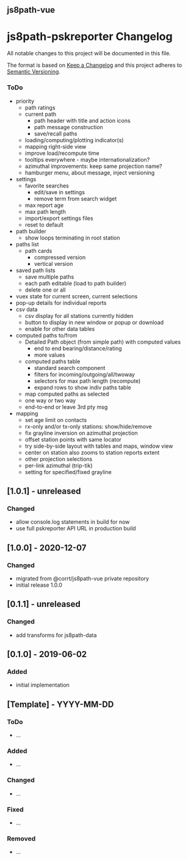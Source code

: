 ## js8path-vue

# js8path-pskreporter Changelog
All notable changes to this project will be documented in this file.

The format is based on [Keep a Changelog](http://keepachangelog.com/en/1.0.0/)
and this project adheres to [Semantic Versioning](http://semver.org/spec/v2.0.0.html).

### ToDo
 - priority
   - path ratings
   - current path
     - path header with title and action icons
     - path message construction
     - save/recall paths
   - loading/computing/plotting indicator(s)
   - mapping right-side view
   - improve load/recompute time
   - tooltips everywhere - maybe internationalization?
   - azimuthal improvements: keep same projection name?
   - hamburger menu, about message, inject versioning
 - settings
   - favorite searches
     - edit/save in settings
     - remove term from search widget
   - max report age
   - max path length
   - import/export settings files
   - reset to default
 - path builder
   - show loops terminating in root station
 - paths list
    - path cards
      - compressed version
      - vertical version
  - saved path lists
    - save multiple paths
    - each path editable (load to path builder)
    - delete one or all
 - vuex state for current screen, current selections
 - pop-up details for individual reports
 - csv data
   - csv display for all stations currently hidden
   - button to display in new window or popup or download
   - enable for other data tables
 - computed paths to/from
   - Detailed Path object (from simple path) with computed values
     - end to end bearing/distance/rating
     - more values
   - computed paths table
     - standard search component
     - filters for incoming/outgoing/all/twoway 
     - selectors for max path length (recompute)
     - expand rows to show indiv paths table
   - map computed paths as selected 
   - one way or two way
   - end-to-end or leave 3rd pty msg
 - mapping
   - set age limit on contacts
   - rx-only and/or tx-only stations: show/hide/remove
   - fix grayline inversion on azimuthal projection
   - offset station points with same locator
   - try side-by-side layout with tables and maps, window view
   - center on station also zooms to station reports extent
   - other projection selections
   - per-link azimuthal (trip-tik)
   - setting for specified/fixed grayline

## [1.0.1] - unreleased

### Changed
- allow console.log statements in build for now
- use full pskreporter API URL in production build

## [1.0.0] - 2020-12-07

### Changed
- migrated from @corrt/js8path-vue private repository
- initial release 1.0.0
   
## [0.1.1] - unreleased

### Changed
- add transforms for js8path-data

## [0.1.0] - 2019-06-02

### Added
- initial implementation 

## [Template] - YYYY-MM-DD

### ToDo
- ...

### Added
- ...

### Changed
- ...

### Fixed
- ...

### Removed
- ...

